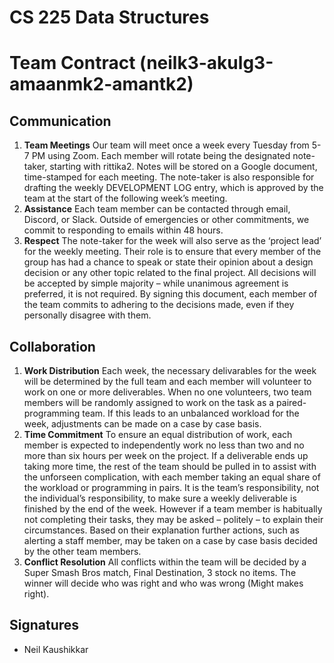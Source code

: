 # CS 225 Data Structures

# Team Contract (neilk3-akulg3-amaanmk2-amantk2)

## Communication
1. **Team Meetings** Our team will meet once a week every Tuesday from 5-7 PM using Zoom.
Each member will rotate being the designated note-taker, starting with rittika2. Notes will
be stored on a Google document, time-stamped for each meeting. The note-taker is also
responsible for drafting the weekly DEVELOPMENT LOG entry, which is approved by the
team at the start of the following week’s meeting.
2. **Assistance** Each team member can be contacted through email, Discord, or Slack. Outside
of emergencies or other commitments, we commit to responding to emails within 48 hours.
3. **Respect** The note-taker for the week will also serve as the ‘project lead’ for the weekly
meeting. Their role is to ensure that every member of the group has had a chance to speak
or state their opinion about a design decision or any other topic related to the final project.
All decisions will be accepted by simple majority – while unanimous agreement is preferred,
it is not required. By signing this document, each member of the team commits to adhering
to the decisions made, even if they personally disagree with them.

## Collaboration
1. **Work Distribution** Each week, the necessary delivarables for the week will be determined
by the full team and each member will volunteer to work on one or more deliverables. When
no one volunteers, two team members will be randomly assigned to work on the task as a
paired-programming team. If this leads to an unbalanced workload for the week, adjustments
can be made on a case by case basis.
2. **Time Commitment** To ensure an equal distribution of work, each member is expected to
independently work no less than two and no more than six hours per week on the project.
If a deliverable ends up taking more time, the rest of the team should be pulled in to assist
with the unforseen complication, with each member taking an equal share of the workload or
programming in pairs. It is the team’s responsibility, not the individual’s responsibility, to
make sure a weekly deliverable is finished by the end of the week.
However if a team member is habitually not completing their tasks, they may be asked –
politely – to explain their circumstances. Based on their explanation further actions, such
as alerting a staff member, may be taken on a case by case basis decided by the other team
members.
3. **Conflict Resolution** All conflicts within the team will be decided by a Super Smash Bros
match, Final Destination, 3 stock no items. The winner will decide who was right and who
was wrong (Might makes right).

## Signatures
- Neil Kaushikkar
